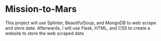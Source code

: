 # Mission-to-Mars
This project will use Splinter, BeautifulSoup, and MongoDB to web scrape and store date. Afterwards, I will use Flask, HTML, and CSS to create a website to store the web scraped data 
